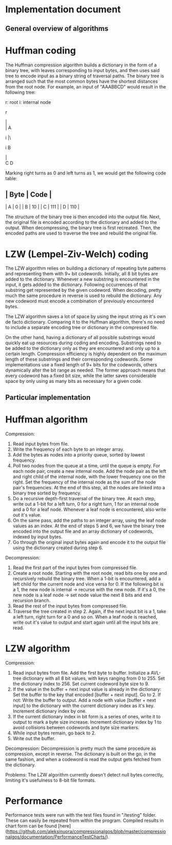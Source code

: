 # Implementation document

## General overview of algorithms

# Huffman coding

The Huffman compression algorithm builds a dictionary in the form of a binary tree, with leaves corresponding to input bytes, and then uses said tree to encode input as a binary string of
traversal paths. The binary tree is arranged such that the most common bytes have the shortest distances from the root node. For example, an input of "AAABBCD" would result in the following tree:

r: root
i: internal node

r

|\
| A

i
|\

i B

|\
C D

Marking right turns as 0 and left turns as 1, we would get the following code table:

| Byte | Code |
---------------
| A    | 0    |
| B    | 10   |
| C    | 111  |
| D    | 110  |

The structure of the binary tree is then encoded into the output file. Next, the original file is encoded according to the dictionary and added to the output. When decompressing, the binary tree is first recreated. Then, the encoded paths are used to traverse the tree and rebuild the original file.

# LZW (Lempel-Ziv-Welch) coding

The LZW algorithm relies on building a dictionary of repeating byte patterns and representing them with 9+ bit codewords. Initially, all 8 bit bytes are added to the dictionary. Whenever a new substring is encountered in the input, it gets added to the dictionary. Following occurrences of that substring get represented by the given codeword. When decoding, pretty much the same procedure in reverse is used to rebuild the dictionary. Any new codeword must encode a combination of previously encountered bytes.

The LZW algorithm saves a lot of space by using the input string as it's own de facto dictionary. Comparing it to the Huffman algorithm, there's no need to include a separate encoding tree or dictionary in the compressed file.

On the other hand, having a dictionary of all possible substrings would quickly eat up resources during coding and encoding. Substrings need to be added to the dictionary only as they are encountered and only up to a certain length. Compression efficiency is highly dependent on the maximum length of these substrings and their corresponding codewords. Some implementations use a fixed length of 9+ bits for the codewords, others dynamically alter the bit range as needed. The former approach means that every codeword has a fixed bit size, while the latter saves considerable space by only using as many bits as necessary for a given code.

## Particular implementation

# Huffman algorithm

Compression:
1. Read input bytes from file.
2. Write the frequency of each byte to an integer array.
3. Add the bytes as nodes into a priority queue, sorted by lowest frequency.
4. Poll two nodes from the queue at a time, until the queue is empty. For each node pair, create a new internal node. Add the node pair as the left and right child of the internal node, with the lower frequency one on the right. Set the frequency of the internal node as the sum of the node pair's frequencies. At the end of this step, all the nodes are linked into a binary tree sorted by frequency.
5. Do a recursive depth-first traversal of the binary tree. At each step, write out a 1-bit for a left turn, 0 for a right turn, 1 for an internal node and a 0 for a leaf node. Whenever a leaf node is encountered, also write out it's value.
6. On the same pass, add the paths to an integer array, using the leaf node values as an index. At the end of steps 5 and 6, we have the binary tree encoded into the output file and an array dictionary of codewords, indexed by input bytes.
7. Go through the original input bytes again and encode it to the output file using the dictionary created during step 6.

Decompression:
1. Read the first part of the input bytes from compressed file.
2. Create a root node. Starting with the root node, read bits one by one and recursively rebuild the binary tree. When a 1-bit is encountered, add a left child for the current node and vice versa for 0. If the following bit is a 1, the new node is internal -> recurse with the new node. If it's a 0, the new node is a leaf node -> set node value the next 8 bits and end recursion branch.
3. Read the rest of the input bytes from compressed file.
4. Traverse the tree created in step 2. Again, if the next input bit is a 1, take a left turn, right turn for a 0 and so on. When a leaf node is reached, write out it's value to output and start again until all the input bits are read.


# LZW algorithm

Compression:
1. Read input bytes from file. Add the first byte to buffer. Initialize a AVL-tree dictionary with all 8 bit values, with keys ranging from 0 to 255. Set the dictionary index to 256. Set current codeword byte size to 9.
2. If the value in the buffer + next input value is already in the dictionary:
	Set the buffer to the key that encoded [buffer + next input]. Go to 2.
   If not:
	Write the buffer to output. Add a node with value [buffer + next input] to the dictionary 		with the current dictionary index as it's key. Increment dictionary index by one.
3. If the current dictionary index in bit form is a series of ones, write it to output to mark a byte size increase. Increment dictionary index by 1 to avoid collisions between codewords and byte size markers.
4. While input bytes remain, go back to 2.
5. Write out the buffer.

Decompression:
Decompression is pretty much the same procedure as compression, except in reverse. The dictionary is built on the go, in the same fashion, and when a codeword is read the output gets fetched from the dictionary.

Problems:
The LZW algorithm currently doesn't detect null bytes correctly, limiting it's usefulness to 8-bit file formats.

# Performance

Performance tests were run with the test files found in "/testing" folder. These can easily be repeated from within the program. Compiled results in chart form can be found [here]
(https://github.com/aleksinuora/compressionalgos/blob/master/compressionalgos/documentation/PerformanceTestCharts/).
